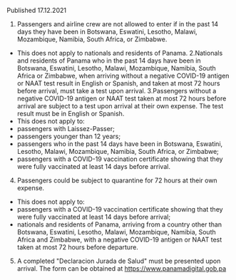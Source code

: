 Published 17.12.2021
1. Passengers and airline crew are not allowed to enter if in the past 14 days they have been in Botswana, Eswatini, Lesotho, Malawi, Mozambique, Namibia, South Africa, or Zimbabwe.
- This does not apply to nationals and residents of Panama.
2.Nationals and residents of Panama who in the past 14 days have been in Botswana, Eswatini, Lesotho, Malawi, Mozambique, Namibia, South Africa or Zimbabwe, when arriving without a negative COVID-19 antigen or NAAT test result in English or Spanish, and taken at most 72 hours before arrival, must take a test upon arrival.
3.Passengers without a negative COVID-19 antigen or NAAT test taken at most 72 hours before arrival are subject to a test upon arrival at their own expense. The test result must be in English or Spanish.
- This does not apply to:
- passengers with Laissez-Passer;
- passengers younger than 12 years;
- passengers who in the past 14 days have been in Botswana, Eswatini, Lesotho, Malawi, Mozambique, Namibia, South Africa, or Zimbabwe;
- passengers with a COVID-19 vaccination certificate showing that they were fully vaccinated at least 14 days before arrival.
4. Passengers could be subject to quarantine for 72 hours at their own expense.
- This does not apply to:
- passengers with a COVID-19 vaccination certificate showing that they were fully vaccinated at least 14 days before arrival;
- nationals and residents of Panama, arriving from a country other than Botswana, Eswatini, Lesotho, Malawi, Mozambique, Namibia, South Africa and Zimbabwe, with a negative COVID-19 antigen or NAAT test taken at most 72 hours before departure.
5. A completed "Declaracion Jurada de Salud" must be presented upon arrival. The form can be obtained at <a href="https://www.panamadigital.gob.pa/">https://www.panamadigital.gob.pa</a>